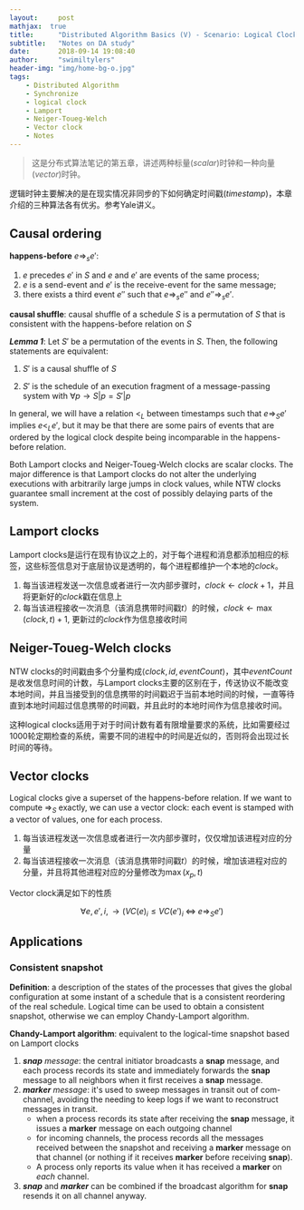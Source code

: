 ```yaml
---
layout:     post
mathjax:  true
title:      "Distributed Algorithm Basics (V) - Scenario: Logical Clock"
subtitle:   "Notes on DA study"
date:       2018-09-14 19:08:40
author:     "swimiltylers"
header-img: "img/home-bg-o.jpg"
tags:
    - Distributed Algorithm
    - Synchronize
    - logical clock
    - Lamport
    - Neiger-Toueg-Welch
    - Vector clock
    - Notes
---
```


> 这是分布式算法笔记的第五章，讲述两种标量(_scalar_)时钟和一种向量(_vector_)时钟。

逻辑时钟主要解决的是在现实情况非同步的下如何确定时间戳(_timestamp_)，本章介绍的三种算法各有优劣。参考Yale讲义。

## Causal ordering

__happens-before__ $e\Rightarrow_se'$:

1. $e$ precedes $e'$ in $S$ and $e$ and $e'$ are events of the same process;
2. $e$ is a send-event and $e'$ is the receive-event for the same message;
3. there exists a third event $e''$ such that $e\Rightarrow_s e''$ and $e''\Rightarrow_s e'$.

__causal shuffle__: causal shuffle of a schedule $S$ is a permutation of $S$ that is consistent with the happens-before relation on $S$

___Lemma 1___: Let $S'$ be a permutation of the events in $S$. Then, the following statements are equivalent:

1. $S'$ is a causal shuffle of $S$ 

2. $S'$ is the schedule of an execution fragment of a message-passing system with $\forall p\rightarrow S|p=S'|p$

In general, we will have a relation $<_L$ between timestamps such that $e\Rightarrow_S e'$ implies $e<_L e'$, but it may be that there are some pairs of events that are ordered by the logical clock despite being incomparable in the happens-before relation.

Both Lamport clocks and Neiger-Toueg-Welch clocks are scalar clocks. The major difference is that Lamport clocks do not alter the underlying executions with arbitrarily large jumps in clock values, while NTW clocks guarantee small increment at the cost of possibly delaying parts of the system.

## Lamport clocks

Lamport clocks是运行在现有协议之上的，对于每个进程和消息都添加相应的标签，这些标签信息对于底层协议是透明的，每个进程都维护一个本地的$clock$。

1. 每当该进程发送一次信息或者进行一次内部步骤时，$clock\leftarrow clock+1$，并且将更新好的$clock$戳在信息上
2. 每当该进程接收一次消息（该消息携带时间戳$t$）的时候，$clock\leftarrow \max(clock, t)+1$, 更新过的$clock$作为信息接收时间

## Neiger-Toueg-Welch clocks

NTW clocks的时间戳由多个分量构成$\left<clock, id, eventCount\right>$，其中$eventCount$是收发信息时间的计数，与Lamport clocks主要的区别在于，传送协议不能改变本地时间，并且当接受到的信息携带的时间戳迟于当前本地时间的时候，一直等待直到本地时间超过信息携带的时间戳，并且此时的本地时间作为信息接收时间。

这种logical clocks适用于对于时间计数有着有限增量要求的系统，比如需要经过1000轮定期检查的系统，需要不同的进程中的时间是近似的，否则将会出现过长时间的等待。

## Vector clocks

Logical clocks give a superset of the happens-before relation. If we want to compute $\Rightarrow_S$ exactly, we can use a vector clock: each event is stamped with a vector of values, one for each process. 

1. 每当该进程发送一次信息或者进行一次内部步骤时，仅仅增加该进程对应的分量
2. 每当该进程接收一次消息（该消息携带时间戳$t$）的时候，增加该进程对应的分量，并且将其他进程对应的分量修改为$\max(x_p, t)$

Vector clock满足如下的性质

$$\forall e,e',i,\rightarrow \left(VC(e)_i \leq VC(e')_i\;\Leftrightarrow \;e\Rightarrow_S e'\right)$$

## Applications

### Consistent snapshot

__Definition__: a description of the states of the processes that gives the global configuration at some instant of a schedule that is a consistent reordering of the real schedule. Logical time can be used to obtain a consistent snapshot, otherwise we can employ Chandy-Lamport algorithm.

__Chandy-Lamport algorithm__: equivalent to the logical-time snapshot based on Lamport clocks

1. ___snap___ _message_: the central initiator broadcasts a __snap__ message, and each process records its state and immediately forwards the __snap__ message to all neighbors when it first receives a __snap__ message.
2. ___marker___ _message_: it's used to sweep messages in transit out of com-channel, avoiding the needing to keep logs if we want to reconstruct messages in transit.
   - when a process records its state after receiving the __snap__ message, it issues a __marker__ message on each outgoing channel
   - for incoming channels, the process records all the messages received between the snapshot and receiving a __marker__ message on that channel (or nothing if it receives __marker__ before receiving __snap__). 
   - A process only reports its value when it has received a __marker__ on _each_ channel.
3. ___snap___ and ___marker___ can be combined if the broadcast algorithm for __snap__ resends it on all channel anyway.
